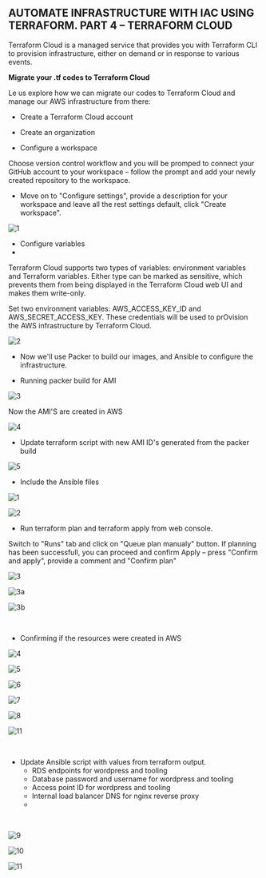 ## AUTOMATE INFRASTRUCTURE WITH IAC USING TERRAFORM. PART 4 – TERRAFORM CLOUD


Terraform Cloud is a managed service that provides you with Terraform CLI to provision infrastructure, either on demand or in response to various events.

**Migrate your .tf codes to Terraform Cloud**

Le us explore how we can migrate our codes to Terraform Cloud and manage our AWS infrastructure from there:

- Create a Terraform Cloud account

- Create an organization


- Configure a workspace

Choose version control workflow and you will be promped to connect your GitHub account to your workspace – follow the prompt and add your newly created repository to the workspace.


- Move on to "Configure settings", provide a description for your workspace and leave all the rest settings default, click "Create workspace".

![1](https://user-images.githubusercontent.com/93729559/174335347-8d74bdbf-d7e7-4616-a230-21ead4dc9dcc.png)



- Configure variables
- 
Terraform Cloud supports two types of variables: environment variables and Terraform variables. Either type can be marked as sensitive, which prevents them from being displayed in the Terraform Cloud web UI and makes them write-only.

Set two environment variables: AWS_ACCESS_KEY_ID and AWS_SECRET_ACCESS_KEY. These credentials will be used to prOvision the AWS infrastructure by Terraform Cloud.


![2](https://user-images.githubusercontent.com/93729559/174335350-885172b0-cfe4-4e88-9a99-596546d8c3de.png)


- Now we'll use Packer to build our images, and Ansible to configure the infrastructure.

- Running packer build for AMI

![3](https://user-images.githubusercontent.com/93729559/174338031-479c5ca5-6ee1-4c5f-bd98-529a7c160b0a.png)


Now the AMI'S are created in AWS

![4](https://user-images.githubusercontent.com/93729559/174338039-6e429ee6-af0f-49ed-8507-8b187d7fe227.png)


- Update terraform script with new AMI ID's generated from the packer build

![5](https://user-images.githubusercontent.com/93729559/174339743-f96cc1eb-e26b-4c15-86f1-c5a33e5686e2.png)


- Include the Ansible files

![1](https://user-images.githubusercontent.com/93729559/174595414-b8ee85fa-29f9-43d2-9b0e-b8b65f347881.png)

![2](https://user-images.githubusercontent.com/93729559/174595428-bff50bcc-4b3f-4927-8da8-24a9e9abcd8f.png)


- Run terraform plan and terraform apply from web console.

Switch to "Runs" tab and click on "Queue plan manualy" button. If planning has been successfull, you can proceed and confirm Apply – press "Confirm and apply", provide a comment and "Confirm plan"

![3](https://user-images.githubusercontent.com/93729559/174603309-2b6f1994-da4f-403a-92d7-872667f436bd.png)

![3a](https://user-images.githubusercontent.com/93729559/174603317-e3fecdcd-433b-4e59-8864-5c02b73d3fc0.png)

![3b](https://user-images.githubusercontent.com/93729559/174603318-2a2d597f-45fb-40a1-8142-d73ba5934191.png)

<br>

- Confirming if the resources were created in AWS

![4](https://user-images.githubusercontent.com/93729559/174606446-945c477d-b7e8-44e5-bd8c-00b4d226266f.png)

![5](https://user-images.githubusercontent.com/93729559/174606461-76facc34-29fe-42ae-bd39-c746cc6c16b9.png)

![6](https://user-images.githubusercontent.com/93729559/174606468-661c29c6-fc49-4e61-84c2-e2eb845e921a.png)

![7](https://user-images.githubusercontent.com/93729559/174606475-271fd472-2eda-47b2-8147-0c7aa31592a6.png)

![8](https://user-images.githubusercontent.com/93729559/174609147-f3535b79-7c91-499f-aa94-65aca34f842e.png)

![11](https://user-images.githubusercontent.com/93729559/174619327-09d0e35f-eae5-4c47-b5ea-15a984a76f22.png)



<br>

- Update Ansible script with values from terraform output.
    - RDS endpoints for wordpress and tooling
    - Database password and username for wordpress and tooling
    - Access point ID for wordpress and tooling
    - Internal load balancer DNS for nginx reverse proxy
    - 
<br>

![9](https://user-images.githubusercontent.com/93729559/174626313-be23bbe3-8ae1-4784-8902-98865f8c2528.png)

![10](https://user-images.githubusercontent.com/93729559/174626331-d2ce54c2-3000-4bb9-af89-8e465614ff75.png)

![11](https://user-images.githubusercontent.com/93729559/174626342-a85329be-1d4a-4cca-98df-d9b08df0d51d.png)






